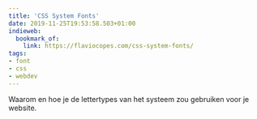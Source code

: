 ```yaml
---
title: 'CSS System Fonts'
date: 2019-11-25T19:53:58.503+01:00
indieweb:
  bookmark_of:
    link: https://flaviocopes.com/css-system-fonts/
tags:
- font
- css
- webdev
---
```

Waarom en hoe je de lettertypes van het systeem zou gebruiken voor je website.
